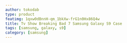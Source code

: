 ```yaml
---
author: tokodab
type: product
featimg: 1qxw0dBnnH-qm_1bkXw-frG1n0Hx86Q4w
title: Tv Show Breaking Bad 7 Samsung Galaxy S9 Case
tags: [samsung, galaxy, s9]
category: [samsung]
---
```

